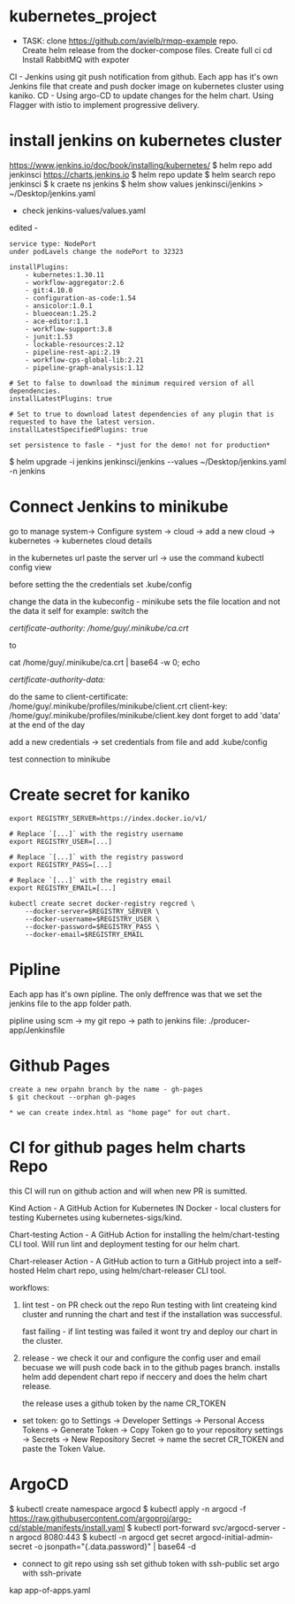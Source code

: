 # kubernetes_project

* TASK: clone https://github.com/avielb/rmqp-example repo.   
    Create helm release from the docker-compose files.
    Create full ci cd
    Install RabbitMQ with expoter


CI - 
    Jenkins using git push notification from github.
    Each app has it's own Jenkins file that create and push docker image on kubernetes cluster using kaniko.
CD - 
    Using argo-CD to update changes for the helm chart.
    Using Flagger with istio to implement progressive delivery.

# install jenkins on kubernetes cluster
https://www.jenkins.io/doc/book/installing/kubernetes/
$ helm repo add jenkinsci https://charts.jenkins.io
$ helm repo update
$ helm search repo jenkinsci
$ k craete ns jenkins
$ helm show values jenkinsci/jenkins > ~/Desktop/jenkins.yaml

* check jenkins-values/values.yaml

edited -

    service type: NodePort
    under podLavels change the nodePort to 32323

    installPlugins:
        - kubernetes:1.30.11
        - workflow-aggregator:2.6
        - git:4.10.0
        - configuration-as-code:1.54
        - ansicolor:1.0.1
        - blueocean:1.25.2
        - ace-editor:1.1
        - workflow-support:3.8
        - junit:1.53
        - lockable-resources:2.12
        - pipeline-rest-api:2.19
        - workflow-cps-global-lib:2.21
        - pipeline-graph-analysis:1.12

    # Set to false to download the minimum required version of all dependencies.
    installLatestPlugins: true

    # Set to true to download latest dependencies of any plugin that is requested to have the latest version.
    installLatestSpecifiedPlugins: true

    set persistence to fasle - *just for the demo! not for production*

$ helm upgrade -i jenkins jenkinsci/jenkins --values ~/Desktop/jenkins.yaml -n jenkins

# Connect Jenkins to minikube
go to manage system-> Configure system -> cloud -> add a new cloud -> kubernetes -> kubernetes cloud details

in the kubernetes url paste the server url -> use the command kubectl config view

before setting the the credentials set .kube/config

change the data in the kubeconfig - minikube sets the file location and not the data it self
for example: switch the 

*certificate-authority: /home/guy/.minikube/ca.crt*

to

cat /home/guy/.minikube/ca.crt | base64 -w 0; echo

*certificate-authority-data: <base64 root ca>*

do the same to 
    client-certificate: /home/guy/.minikube/profiles/minikube/client.crt
    client-key: /home/guy/.minikube/profiles/minikube/client.key
dont forget to add 'data' at the end of the day

add a new credentials -> set credentials from file and add .kube/config

test connection to minikube

# Create secret for kaniko

	export REGISTRY_SERVER=https://index.docker.io/v1/

	# Replace `[...]` with the registry username
	export REGISTRY_USER=[...]
	
	# Replace `[...]` with the registry password
	export REGISTRY_PASS=[...]

	# Replace `[...]` with the registry email
	export REGISTRY_EMAIL=[...]

	kubectl create secret docker-registry regcred \
    	--docker-server=$REGISTRY_SERVER \
    	--docker-username=$REGISTRY_USER \
    	--docker-password=$REGISTRY_PASS \
    	--docker-email=$REGISTRY_EMAIL

# Pipline
Each app has it's own pipline.
The only deffrence was that we set the jenkins file to the app folder path.

pipline using scm -> my git repo -> path to jenkins file: ./producer-app/Jenkinsfile

# Github Pages 
    create a new orpahn branch by the name - gh-pages
    $ git checkout --orphan gh-pages

    * we can create index.html as "home page" for out chart.

# CI for github pages helm charts Repo

this CI will run on github action and will when new PR is sumitted.

Kind Action - A GitHub Action for Kubernetes IN Docker - local clusters for testing Kubernetes using kubernetes-sigs/kind.

Chart-testing Action - A GitHub Action for installing the helm/chart-testing CLI tool. Will run lint and deployment testing for our helm chart. 

Chart-releaser Action - A GitHub action to turn a GitHub project into a self-hosted Helm chart repo, using helm/chart-releaser CLI tool. 

workflows: 
1. lint test -
    on PR check out the repo
    Run testing with lint
    createing kind cluster and running the chart and test if the installation was successful.

    fast failing - if lint testing was failed it wont try and deploy our chart in the cluster.

2. release -
    we check it our and configure the config user and email becuase we will push code back in to the github pages branch.
    installs helm
    add dependent chart repo if neccery
    and does the helm chart release.

    the release uses a github token by the name CR_TOKEN

* set token:
    go to Settings -> Developer Settings -> Personal Access Tokens -> Generate Token -> Copy Token 
    go to your repository settings -> Secrets -> New Repository Secret -> name the secret CR_TOKEN and paste the Token Value.

# ArgoCD

$ kubectl create namespace argocd
$ kubectl apply -n argocd -f https://raw.githubusercontent.com/argoproj/argo-cd/stable/manifests/install.yaml
$ kubectl port-forward svc/argocd-server -n argocd 8080:443
$ kubectl -n argocd get secret argocd-initial-admin-secret -o jsonpath="{.data.password}" | base64 -d

* connect to git repo using ssh
set github token with ssh-public
set argo with ssh-private

kap app-of-apps.yaml

